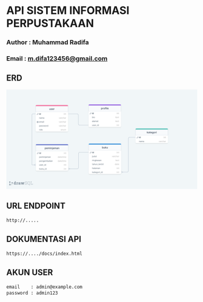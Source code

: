 # API SISTEM INFORMASI PERPUSTAKAAN

### Author : Muhammad Radifa

### Email : m.difa123456@gmail.com

## ERD

![ERD!](./ERD.png 'ERD')

## URL ENDPOINT

    http://.....

## DOKUMENTASI API

    https://..../docs/index.html

## AKUN USER

    email    : admin@example.com
    password : admin123
